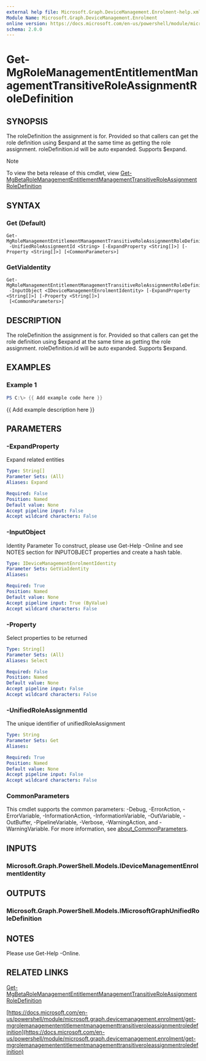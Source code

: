 ```yaml
---
external help file: Microsoft.Graph.DeviceManagement.Enrolment-help.xml
Module Name: Microsoft.Graph.DeviceManagement.Enrolment
online version: https://docs.microsoft.com/en-us/powershell/module/microsoft.graph.devicemanagement.enrolment/get-mgrolemanagemententitlementmanagementtransitiveroleassignmentroledefinition
schema: 2.0.0
---
```


# Get-MgRoleManagementEntitlementManagementTransitiveRoleAssignmentRoleDefinition

## SYNOPSIS
The roleDefinition the assignment is for.
Provided so that callers can get the role definition using $expand at the same time as getting the role assignment.
roleDefinition.id will be auto expanded.
Supports $expand.

> [!NOTE]
> To view the beta release of this cmdlet, view [Get-MgBetaRoleManagementEntitlementManagementTransitiveRoleAssignmentRoleDefinition](/powershell/module/Microsoft.Graph.Beta.DeviceManagement.Enrolment/Get-MgRoleManagementEntitlementManagementTransitiveRoleAssignmentRoleDefinition?view=graph-powershell-beta)

## SYNTAX

### Get (Default)
```
Get-MgRoleManagementEntitlementManagementTransitiveRoleAssignmentRoleDefinition
 -UnifiedRoleAssignmentId <String> [-ExpandProperty <String[]>] [-Property <String[]>] [<CommonParameters>]
```

### GetViaIdentity
```
Get-MgRoleManagementEntitlementManagementTransitiveRoleAssignmentRoleDefinition
 -InputObject <IDeviceManagementEnrolmentIdentity> [-ExpandProperty <String[]>] [-Property <String[]>]
 [<CommonParameters>]
```

## DESCRIPTION
The roleDefinition the assignment is for.
Provided so that callers can get the role definition using $expand at the same time as getting the role assignment.
roleDefinition.id will be auto expanded.
Supports $expand.

## EXAMPLES

### Example 1
```powershell
PS C:\> {{ Add example code here }}
```

{{ Add example description here }}

## PARAMETERS

### -ExpandProperty
Expand related entities

```yaml
Type: String[]
Parameter Sets: (All)
Aliases: Expand

Required: False
Position: Named
Default value: None
Accept pipeline input: False
Accept wildcard characters: False
```

### -InputObject
Identity Parameter
To construct, please use Get-Help -Online and see NOTES section for INPUTOBJECT properties and create a hash table.

```yaml
Type: IDeviceManagementEnrolmentIdentity
Parameter Sets: GetViaIdentity
Aliases:

Required: True
Position: Named
Default value: None
Accept pipeline input: True (ByValue)
Accept wildcard characters: False
```

### -Property
Select properties to be returned

```yaml
Type: String[]
Parameter Sets: (All)
Aliases: Select

Required: False
Position: Named
Default value: None
Accept pipeline input: False
Accept wildcard characters: False
```

### -UnifiedRoleAssignmentId
The unique identifier of unifiedRoleAssignment

```yaml
Type: String
Parameter Sets: Get
Aliases:

Required: True
Position: Named
Default value: None
Accept pipeline input: False
Accept wildcard characters: False
```

### CommonParameters
This cmdlet supports the common parameters: -Debug, -ErrorAction, -ErrorVariable, -InformationAction, -InformationVariable, -OutVariable, -OutBuffer, -PipelineVariable, -Verbose, -WarningAction, and -WarningVariable. For more information, see [about_CommonParameters](http://go.microsoft.com/fwlink/?LinkID=113216).

## INPUTS

### Microsoft.Graph.PowerShell.Models.IDeviceManagementEnrolmentIdentity
## OUTPUTS

### Microsoft.Graph.PowerShell.Models.IMicrosoftGraphUnifiedRoleDefinition
## NOTES
Please use Get-Help -Online.

## RELATED LINKS
[Get-MgBetaRoleManagementEntitlementManagementTransitiveRoleAssignmentRoleDefinition](/powershell/module/Microsoft.Graph.Beta.DeviceManagement.Enrolment/Get-MgRoleManagementEntitlementManagementTransitiveRoleAssignmentRoleDefinition?view=graph-powershell-beta)

[https://docs.microsoft.com/en-us/powershell/module/microsoft.graph.devicemanagement.enrolment/get-mgrolemanagemententitlementmanagementtransitiveroleassignmentroledefinition](https://docs.microsoft.com/en-us/powershell/module/microsoft.graph.devicemanagement.enrolment/get-mgrolemanagemententitlementmanagementtransitiveroleassignmentroledefinition)


